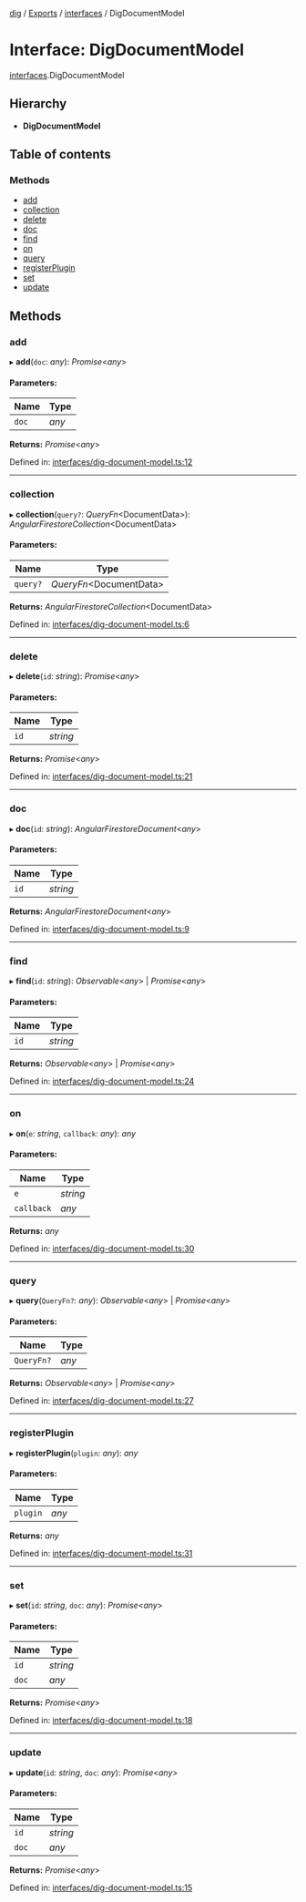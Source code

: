 [dig](../README.md) / [Exports](../modules.md) / [interfaces](../modules/interfaces.md) / DigDocumentModel

# Interface: DigDocumentModel

[interfaces](../modules/interfaces.md).DigDocumentModel

## Hierarchy

* **DigDocumentModel**

## Table of contents

### Methods

- [add](interfaces.digdocumentmodel.md#add)
- [collection](interfaces.digdocumentmodel.md#collection)
- [delete](interfaces.digdocumentmodel.md#delete)
- [doc](interfaces.digdocumentmodel.md#doc)
- [find](interfaces.digdocumentmodel.md#find)
- [on](interfaces.digdocumentmodel.md#on)
- [query](interfaces.digdocumentmodel.md#query)
- [registerPlugin](interfaces.digdocumentmodel.md#registerplugin)
- [set](interfaces.digdocumentmodel.md#set)
- [update](interfaces.digdocumentmodel.md#update)

## Methods

### add

▸ **add**(`doc`: *any*): *Promise*<*any*\>

#### Parameters:

Name | Type |
------ | ------ |
`doc` | *any* |

**Returns:** *Promise*<*any*\>

Defined in: [interfaces/dig-document-model.ts:12](https://github.com/dig-platform/dig-app/blob/df110311/projects/dig/src/lib/interfaces/dig-document-model.ts#L12)

___

### collection

▸ **collection**(`query?`: *QueryFn*<DocumentData\>): *AngularFirestoreCollection*<DocumentData\>

#### Parameters:

Name | Type |
------ | ------ |
`query?` | *QueryFn*<DocumentData\> |

**Returns:** *AngularFirestoreCollection*<DocumentData\>

Defined in: [interfaces/dig-document-model.ts:6](https://github.com/dig-platform/dig-app/blob/df110311/projects/dig/src/lib/interfaces/dig-document-model.ts#L6)

___

### delete

▸ **delete**(`id`: *string*): *Promise*<*any*\>

#### Parameters:

Name | Type |
------ | ------ |
`id` | *string* |

**Returns:** *Promise*<*any*\>

Defined in: [interfaces/dig-document-model.ts:21](https://github.com/dig-platform/dig-app/blob/df110311/projects/dig/src/lib/interfaces/dig-document-model.ts#L21)

___

### doc

▸ **doc**(`id`: *string*): *AngularFirestoreDocument*<*any*\>

#### Parameters:

Name | Type |
------ | ------ |
`id` | *string* |

**Returns:** *AngularFirestoreDocument*<*any*\>

Defined in: [interfaces/dig-document-model.ts:9](https://github.com/dig-platform/dig-app/blob/df110311/projects/dig/src/lib/interfaces/dig-document-model.ts#L9)

___

### find

▸ **find**(`id`: *string*): *Observable*<*any*\> \| *Promise*<*any*\>

#### Parameters:

Name | Type |
------ | ------ |
`id` | *string* |

**Returns:** *Observable*<*any*\> \| *Promise*<*any*\>

Defined in: [interfaces/dig-document-model.ts:24](https://github.com/dig-platform/dig-app/blob/df110311/projects/dig/src/lib/interfaces/dig-document-model.ts#L24)

___

### on

▸ **on**(`e`: *string*, `callback`: *any*): *any*

#### Parameters:

Name | Type |
------ | ------ |
`e` | *string* |
`callback` | *any* |

**Returns:** *any*

Defined in: [interfaces/dig-document-model.ts:30](https://github.com/dig-platform/dig-app/blob/df110311/projects/dig/src/lib/interfaces/dig-document-model.ts#L30)

___

### query

▸ **query**(`QueryFn?`: *any*): *Observable*<*any*\> \| *Promise*<*any*\>

#### Parameters:

Name | Type |
------ | ------ |
`QueryFn?` | *any* |

**Returns:** *Observable*<*any*\> \| *Promise*<*any*\>

Defined in: [interfaces/dig-document-model.ts:27](https://github.com/dig-platform/dig-app/blob/df110311/projects/dig/src/lib/interfaces/dig-document-model.ts#L27)

___

### registerPlugin

▸ **registerPlugin**(`plugin`: *any*): *any*

#### Parameters:

Name | Type |
------ | ------ |
`plugin` | *any* |

**Returns:** *any*

Defined in: [interfaces/dig-document-model.ts:31](https://github.com/dig-platform/dig-app/blob/df110311/projects/dig/src/lib/interfaces/dig-document-model.ts#L31)

___

### set

▸ **set**(`id`: *string*, `doc`: *any*): *Promise*<*any*\>

#### Parameters:

Name | Type |
------ | ------ |
`id` | *string* |
`doc` | *any* |

**Returns:** *Promise*<*any*\>

Defined in: [interfaces/dig-document-model.ts:18](https://github.com/dig-platform/dig-app/blob/df110311/projects/dig/src/lib/interfaces/dig-document-model.ts#L18)

___

### update

▸ **update**(`id`: *string*, `doc`: *any*): *Promise*<*any*\>

#### Parameters:

Name | Type |
------ | ------ |
`id` | *string* |
`doc` | *any* |

**Returns:** *Promise*<*any*\>

Defined in: [interfaces/dig-document-model.ts:15](https://github.com/dig-platform/dig-app/blob/df110311/projects/dig/src/lib/interfaces/dig-document-model.ts#L15)
